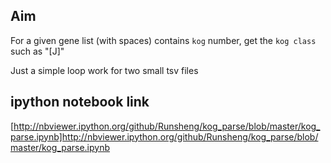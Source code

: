 ##  Aim ##

For a given gene list (with spaces) contains `kog` number, get the `kog class` such as "[J]"

Just a simple loop work for two small tsv files

## ipython notebook link ##

[http://nbviewer.ipython.org/github/Runsheng/kog_parse/blob/master/kog_parse.ipynb]http://nbviewer.ipython.org/github/Runsheng/kog_parse/blob/master/kog_parse.ipynb



